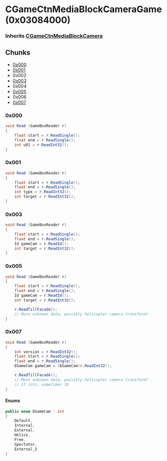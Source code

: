 # CGameCtnMediaBlockCameraGame (0x03084000)

### Inherits [CGameCtnMediaBlockCamera](CGameCtnMediaBlockCamera.md)

## Chunks

- [0x000](#0x000)
- [0x001](#0x001)
- 0x002
- [0x003](#0x003)
- 0x004
- [0x005](#0x005)
- 0x006
- [0x007](#0x007)

### 0x000

```cs
void Read (GameBoxReader r)
{
    float start = r.ReadSingle();
    float end = r.ReadSingle();
    int u01 = r.ReadInt32();
}
```

### 0x001

```cs
void Read (GameBoxReader r)
{
    float start = r.ReadSingle();
    float end = r.ReadSingle();
    int type = r.ReadInt32();
    int target = r.ReadInt32();
}
```

### 0x003

```cs
void Read (GameBoxReader r)
{
    float start = r.ReadSingle();
    float end = r.ReadSingle();
    Id gameCam = r.ReadId();
    int target = r.ReadInt32();
}
```

### 0x005

```cs
void Read (GameBoxReader r)
{
    float start = r.ReadSingle();
    float end = r.ReadSingle();
    Id gameCam = r.ReadId();
    int target = r.ReadInt32();

    r.ReadTillFacade();
    // More unknown data, possibly helicopter camera transform?
}
```

### 0x007

```cs
void Read (GameBoxReader r)
{
    int version = r.ReadInt32();
    float start = r.ReadSingle();
    float end = r.ReadSingle();
    EGameCam gameCam = (EGameCam)r.ReadInt32();

    r.ReadTillFacade();
    // More unknown data, possibly helicopter camera transform?
    // 17 ints, sometimes 19
}
```

#### Enums

```cs
public enum EGameCam : int
{
    Default,
    Internal,
    External,
    Helico,
    Free,
    Spectator,
    External_2
}
```